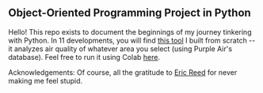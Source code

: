 ## Object-Oriented Programming Project in Python

Hello! This repo exists to document the beginnings of my journey tinkering with Python.
In 11 developments, you will find [this tool](https://github.com/aprilmarikosalazar/OOPinPy/blob/main/OOPinPy/Eleven.py) I built from scratch -- it analyzes air quality of whatever area you select (using Purple Air's database). Feel free to run it using Colab [here](https://github.com/aprilmarikosalazar/OOPinPy/blob/main/tool_airqualanalysis.ipynb).

Acknowledgements: Of course, all the gratitude to [Eric Reed](https://github.com/csericreed) for never making me feel stupid.
